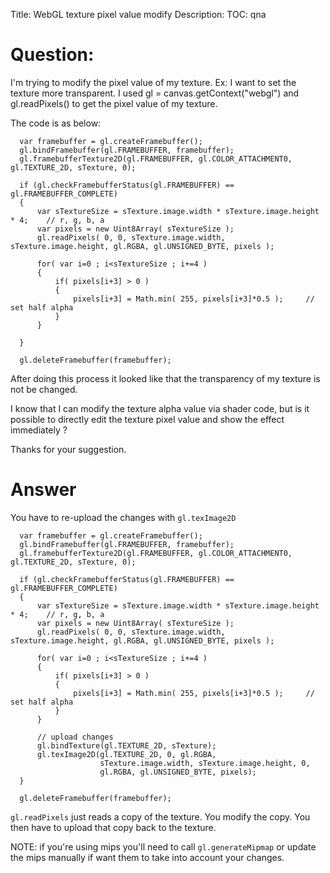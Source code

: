 Title: WebGL texture pixel value modify
Description:
TOC: qna

# Question:

I'm trying to modify the pixel value of my texture.
Ex: I want to set the texture more transparent.
I used gl = canvas.getContext("webgl") and gl.readPixels() to get the pixel value of my texture.

The code is as below:

      var framebuffer = gl.createFramebuffer();
      gl.bindFramebuffer(gl.FRAMEBUFFER, framebuffer);
      gl.framebufferTexture2D(gl.FRAMEBUFFER, gl.COLOR_ATTACHMENT0, gl.TEXTURE_2D, sTexture, 0);

      if (gl.checkFramebufferStatus(gl.FRAMEBUFFER) == gl.FRAMEBUFFER_COMPLETE)
      {
          var sTextureSize = sTexture.image.width * sTexture.image.height * 4;    // r, g, b, a
          var pixels = new Uint8Array( sTextureSize );
          gl.readPixels( 0, 0, sTexture.image.width, sTexture.image.height, gl.RGBA, gl.UNSIGNED_BYTE, pixels );

          for( var i=0 ; i<sTextureSize ; i+=4 )
          {
              if( pixels[i+3] > 0 )
              {
                  pixels[i+3] = Math.min( 255, pixels[i+3]*0.5 );     // set half alpha
              }
          }

      }

      gl.deleteFramebuffer(framebuffer);


After doing this process it looked like that the transparency of my texture is not be changed.

I know that I can modify the texture alpha value via shader code, but is it possible to directly edit the texture pixel value and show the effect immediately ?

Thanks for your suggestion.


# Answer

You have to re-upload the changes with `gl.texImage2D`

      var framebuffer = gl.createFramebuffer();
      gl.bindFramebuffer(gl.FRAMEBUFFER, framebuffer);
      gl.framebufferTexture2D(gl.FRAMEBUFFER, gl.COLOR_ATTACHMENT0, gl.TEXTURE_2D, sTexture, 0);
    
      if (gl.checkFramebufferStatus(gl.FRAMEBUFFER) == gl.FRAMEBUFFER_COMPLETE)
      {
          var sTextureSize = sTexture.image.width * sTexture.image.height * 4;    // r, g, b, a
          var pixels = new Uint8Array( sTextureSize );
          gl.readPixels( 0, 0, sTexture.image.width, sTexture.image.height, gl.RGBA, gl.UNSIGNED_BYTE, pixels );
    
          for( var i=0 ; i<sTextureSize ; i+=4 )
          {
              if( pixels[i+3] > 0 )
              {
                  pixels[i+3] = Math.min( 255, pixels[i+3]*0.5 );     // set half alpha
              }
          }

          // upload changes
          gl.bindTexture(gl.TEXTURE_2D, sTexture);
          gl.texImage2D(gl.TEXTURE_2D, 0, gl.RGBA, 
                        sTexture.image.width, sTexture.image.height, 0,
                        gl.RGBA, gl.UNSIGNED_BYTE, pixels);
      }
    
      gl.deleteFramebuffer(framebuffer);

`gl.readPixels` just reads a copy of the texture. You modify the copy. You then have to upload that copy back to the texture. 

NOTE: if you're using mips you'll need to call `gl.generateMipmap` or update the mips manually if want them to take into account your changes.
